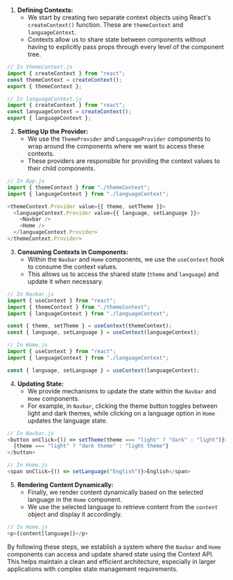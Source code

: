 1. **Defining Contexts:**
   - We start by creating two separate context objects using React's `createContext()` function. These are `themeContext` and `languageContext`.
   - Contexts allow us to share state between components without having to explicitly pass props through every level of the component tree.

```javascript
// In themeContext.js
import { createContext } from "react";
const themeContext = createContext();
export { themeContext };

// In languageContext.js
import { createContext } from "react";
const languageContext = createContext();
export { languageContext };
```

2. **Setting Up the Provider:**
   - We use the `ThemeProvider` and `LanguageProvider` components to wrap around the components where we want to access these contexts.
   - These providers are responsible for providing the context values to their child components.

```javascript
// In App.js
import { themeContext } from "./themeContext";
import { languageContext } from "./languageContext";

<themeContext.Provider value={{ theme, setTheme }}>
  <languageContext.Provider value={{ language, setLanguage }}>
    <Navbar />
    <Home />
  </languageContext.Provider>
</themeContext.Provider>
```

3. **Consuming Contexts in Components:**
   - Within the `Navbar` and `Home` components, we use the `useContext` hook to consume the context values.
   - This allows us to access the shared state (`theme` and `language`) and update it when necessary.

```javascript
// In Navbar.js
import { useContext } from "react";
import { themeContext } from "./themeContext";
import { languageContext } from "./languageContext";

const { theme, setTheme } = useContext(themeContext);
const { language, setLanguage } = useContext(languageContext);

// In Home.js
import { useContext } from "react";
import { languageContext } from "./languageContext";

const { language, setLanguage } = useContext(languageContext);
```

4. **Updating State:**
   - We provide mechanisms to update the state within the `Navbar` and `Home` components.
   - For example, in `Navbar`, clicking the theme button toggles between light and dark themes, while clicking on a language option in `Home` updates the language state.

```javascript
// In Navbar.js
<button onClick={() => setTheme(theme === "light" ? "dark" : "light")}>
  {theme === "light" ? "dark theme" : "light theme"}
</button>

// In Home.js
<span onClick={() => setLanguage("English")}>English</span>
```

5. **Rendering Content Dynamically:**
   - Finally, we render content dynamically based on the selected language in the `Home` component.
   - We use the selected language to retrieve content from the `content` object and display it accordingly.

```javascript
// In Home.js
<p>{content[language]}</p>
```

By following these steps, we establish a system where the `Navbar` and `Home` components can access and update shared state using the Context API. This helps maintain a clean and efficient architecture, especially in larger applications with complex state management requirements.